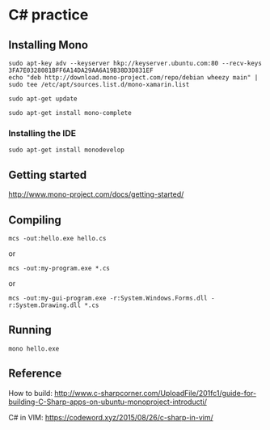 C# practice
===========

Installing Mono
---------------

```
sudo apt-key adv --keyserver hkp://keyserver.ubuntu.com:80 --recv-keys 3FA7E0328081BFF6A14DA29AA6A19B38D3D831EF
echo "deb http://download.mono-project.com/repo/debian wheezy main" | sudo tee /etc/apt/sources.list.d/mono-xamarin.list

sudo apt-get update

sudo apt-get install mono-complete
```

### Installing the IDE

```
sudo apt-get install monodevelop
```

Getting started
---------------

http://www.mono-project.com/docs/getting-started/


Compiling
---------

```
mcs -out:hello.exe hello.cs
```

or

```
mcs -out:my-program.exe *.cs
```

or

```
mcs -out:my-gui-program.exe -r:System.Windows.Forms.dll -r:System.Drawing.dll *.cs
```


Running
-------

```
mono hello.exe
```


Reference
---------

How to build:
 http://www.c-sharpcorner.com/UploadFile/201fc1/guide-for-building-C-Sharp-apps-on-ubuntu-monoproject-introducti/


 C# in VIM:
 https://codeword.xyz/2015/08/26/c-sharp-in-vim/
